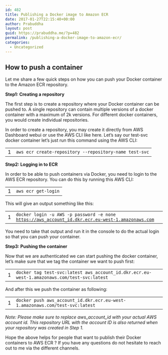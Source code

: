 ```yaml
---
id: 482
title: Publishing a Docker image to Amazon ECR
date: 2017-01-27T22:15:40+00:00
author: Prabuddha
layout: post
guid: https://prabuddha.me/?p=482
permalink: /publishing-a-docker-image-to-amazon-ecr/
categories:
  - Uncategorized
---
```

<h2>How to push a container</h2>
Let me share a few quick steps on how you can push your Docker container to the Amazon ECR repository.

<strong>Step1: Creating a repository</strong>

The first step is to create a repository where your Docker container can be pushed to. A single repository can contain multiple versions of a docker container with a maximum of 2k versions. For different docker containers, you would create individual repositories.

In order to create a repository, you may create it directly from AWS Dashboard webui or use the AWS CLI like here. Let’s say our test-svc docker container let’s just run this command using the AWS CLI:
<div>
<div id="highlighter_110125" class="syntaxhighlighter plain">
<table border="0" cellspacing="0" cellpadding="0">
<tbody>
<tr>
<td class="gutter">
<div class="line number1 index0 alt2">1</div></td>
<td class="code">
<div class="container">
<div class="line number1 index0 alt2"><code class="plain plain">aws ecr create-repository --repository-name test-svc</code></div>
</div></td>
</tr>
</tbody>
</table>
</div>
</div>
<strong>Step2: Logging in to ECR</strong>

In order to be able to push containers via Docker, you need to login to the AWS ECR repository. You can do this by running this AWS CLI:
<div>
<div id="highlighter_796406" class="syntaxhighlighter plain">
<table border="0" cellspacing="0" cellpadding="0">
<tbody>
<tr>
<td class="gutter">
<div class="line number1 index0 alt2">1</div></td>
<td class="code">
<div class="container">
<div class="line number1 index0 alt2"><code class="plain plain">aws ecr get-login</code></div>
</div></td>
</tr>
</tbody>
</table>
</div>
</div>
This will give an output something like this:
<div>
<div id="highlighter_998656" class="syntaxhighlighter plain">
<table border="0" cellspacing="0" cellpadding="0">
<tbody>
<tr>
<td class="gutter">
<div class="line number1 index0 alt2">1</div></td>
<td class="code">
<div class="container">
<div class="line number1 index0 alt2"><code class="plain plain">docker login -u AWS -p password -e none <a href="https://aws_account_id.dkr.ecr.eu-west-1.amazonaws.com">https://aws_account_id.dkr.ecr.eu-west-1.amazonaws.com</a></code></div>
</div></td>
</tr>
</tbody>
</table>
</div>
</div>
You need to take that output and run it in the console to do the actual login so that you can push your container.

<strong>Step3: Pushing the container</strong>

Now that we are authenticated we can start pushing the docker container, let’s make sure that we tag the container we want to push first:
<div>
<div id="highlighter_207522" class="syntaxhighlighter plain">
<table border="0" cellspacing="0" cellpadding="0">
<tbody>
<tr>
<td class="gutter">
<div class="line number1 index0 alt2">1</div></td>
<td class="code">
<div class="container">
<div class="line number1 index0 alt2"><code class="plain plain">docker tag test-svc:latest aws_account_id.dkr.ecr.eu-west-1.amazonaws.com/test-svc:latest</code></div>
</div></td>
</tr>
</tbody>
</table>
</div>
</div>
And after this we push the container as following:
<div>
<div id="highlighter_832424" class="syntaxhighlighter plain">
<table border="0" cellspacing="0" cellpadding="0">
<tbody>
<tr>
<td class="gutter">
<div class="line number1 index0 alt2">1</div></td>
<td class="code">
<div class="container">
<div class="line number1 index0 alt2"><code class="plain plain">docker push aws_account_id.dkr.ecr.eu-west-1.amazonaws.com/test-svc:latest</code></div>
</div></td>
</tr>
</tbody>
</table>
</div>
</div>
<em>Note: Please make sure to replace aws_account_id with your actual AWS account id. This repository URL with the account ID is also returned when your repository was created in Step 1.</em>

Hope the above helps for people that want to publish their Docker containers to AWS ECR ? If you have any questions do not hesitate to reach out to me via the different channels.